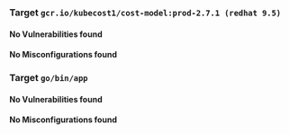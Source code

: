 
<h3>Target <code>gcr.io/kubecost1/cost-model:prod-2.7.1 (redhat 9.5)</code></h3>
<h4>No Vulnerabilities found</h4>
<h4>No Misconfigurations found</h4>
<h3>Target <code>go/bin/app</code></h3>
<h4>No Vulnerabilities found</h4>
<h4>No Misconfigurations found</h4>
